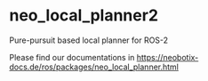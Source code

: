 # neo_local_planner2
Pure-pursuit based local planner for ROS-2

Please find our documentations in https://neobotix-docs.de/ros/packages/neo_local_planner.html